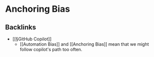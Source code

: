 # Anchoring Bias

## Backlinks
* [[§GitHub Copilot]]
	* [[Automation Bias]] and [[Anchoring Bias]]  mean that we might follow copilot's path too often.

<!-- {BearID:D4B74021-8353-4205-9A02-5D21C3ED77A1-8349-000005770B68A2AD} -->
